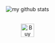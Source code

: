 <div align="center">
  <picture>
    <source
      srcset="https://github-readme-stats.vercel.app/api?username=seaneoo&show_icons=true&theme=dark"
      media="(prefers-color-scheme: dark)"
    />
    <source
      srcset="https://github-readme-stats.vercel.app/api?username=seaneoo&show_icons=true"
      media="(prefers-color-scheme: light), (prefers-color-scheme: no-preference)"
    />
    <img
      src="https://github-readme-stats.vercel.app/api?username=seaneoo&show_icons=true"
      alt="my github stats"
    />
  </picture>

  <br/>
  <br/>
  
  <a href='https://ko-fi.com/X7X71295O' target='_blank'><img height='36' style='border:0px;height:36px;' src='https://storage.ko-fi.com/cdn/kofi3.png?v=3' border='0' alt='Buy Me a Coffee at ko-fi.com' /></a>
</div>

